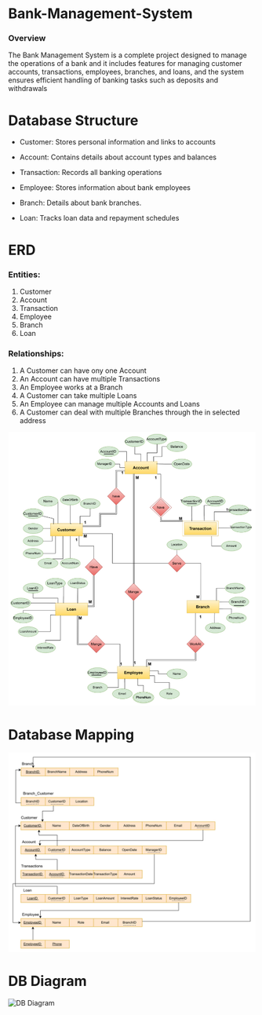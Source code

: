 # Bank-Management-System

### Overview

The Bank Management System is a complete project designed to manage the operations of a bank and it includes features for managing customer accounts, transactions, employees, branches, and loans, and the system ensures efficient handling of banking tasks such as deposits and withdrawals

# Database Structure

- Customer: Stores personal information and links to accounts

- Account: Contains details about account types and balances

- Transaction: Records all banking operations

- Employee: Stores information about bank employees

- Branch: Details about bank branches.

- Loan: Tracks loan data and repayment schedules

# ERD

### Entities:

1. Customer
2. Account
3. Transaction
4. Employee
5. Branch
6. Loan

### Relationships:

1. A Customer can have ony one Account
2. An Account can have multiple Transactions
3. An Employee works at a Branch
4. A Customer can take multiple Loans
5. An Employee can manage multiple Accounts and Loans
6. A Customer can deal with multiple Branches through the in selected address

![DB Diagram](Img/ERD.jpg)

# Database Mapping

![DB Diagram](Img/DB%20Mapping.jpg)

# DB Diagram

![DB Diagram](Files/DB%20Diagram.png)
